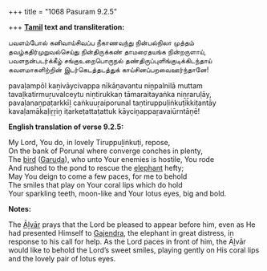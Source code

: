 +++
title = "1068 Pasuram 9.2.5"

+++
**[Tamil](/definition/tamil#history "show Tamil definitions") text and transliteration:**

பவளம்போல் கனிவாய்சிவப்ப நீகாணவந்து நின்பல்நிலா முத்தம்  
தவழ்கதிர்முறுவல்செய்து நின்திருக்கண் தாமரைதயங்க நின்றருளாய்,  
பவளநன்படர்க்கீழ் சங்குஉறைபொருநல் தண்திருப்புளிங்குடிக்கிடந்தாய்  
கவளமாகளிற்றின் இடர்கெடத்தடத்துக் காய்சினப்பறவைஊர்ந்தானே!

pavaḷampōl kaṉivāycivappa nīkāṇavantu niṉpalnilā muttam  
tavaḻkatirmuṟuvalceytu niṉtirukkaṇ tāmaraitayaṅka niṉṟaruḷāy,  
pavaḷanaṉpaṭarkkīḻ caṅkuuṟaiporunal taṇtiruppuḷiṅkuṭikkiṭantāy  
kavaḷamākaḷiṟṟiṉ iṭarkeṭattaṭattuk kāyciṉappaṟavaiūrntāṉē!

**English translation of verse 9.2.5:**

My Lord, You do, in lovely Tiruppuḻiṅkuṭi, repose,  
On the bank of Porunal where converge conches in plenty,  
The [bird](/definition/bird#history "show bird definitions") ([Garuḍa](/definition/garuda#vaishnavism "show Garuḍa definitions")), who unto Your enemies is hostile, You rode  
And rushed to the pond to rescue the [elephant](/definition/elephant#history "show elephant definitions") hefty;  
May You deign to come a few paces, for me to behold  
The smiles that play on Your coral lips which do hold  
Your sparkling teeth, moon-like and Your lotus eyes, big and bold.

**Notes:**

The [Āḻvār](/definition/aḻvar#vaishnavism "show Āḻvār definitions") prays that the Lord be pleased to appear before him, even as He had presented Himself to [Gajendra](/definition/gajendra#vaishnavism "show Gajendra definitions"), the elephant in great distress, in response to his call for help. As the Lord paces in front of him, the Āḻvār would like to behold the Lord’s sweet smiles, playing gently on His coral lips and the lovely pair of lotus eyes.


